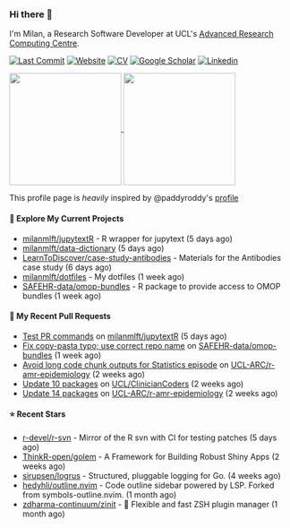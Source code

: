 ### Hi there 👋

I'm Milan, a Research Software Developer at UCL's [Advanced Research Computing
Centre](https://www.ucl.ac.uk/advanced-research-computing/advanced-research-computing-centre).

[![Last Commit](https://img.shields.io/github/last-commit/milanmlft/milanmlft?label=updated)](https://github.com/milanmlft)
[![Website](https://img.shields.io/badge/GitHub%20Pages-222?logo=githubpages&logoColor=fff&style=for-the-badge&style=flat)](https://milanmlft.dev)
[![CV](https://img.shields.io/badge/CV-PDF-pink.svg)](https://milanmlft.netlify.app/uploads/resume.pdf)
[![Google Scholar](https://img.shields.io/badge/Google%20Scholar-4285F4?logo=googlescholar&logoColor=fff&style=for-the-badge&style=flat)](https://scholar.google.com/citations?user=LwW40HQAAAAJ&hl=en)
[![Linkedin](https://img.shields.io/badge/LinkedIn-0A66C2?logo=linkedin&logoColor=fff&style=for-the-badge&style=flat)](http://www.linkedin.com/in/milan-malfait)


<a href="https://github.com/milanmlft/milanmlft#gh-dark-mode-only">
  <img height=200 align="center" src="https://github-readme-stats-paddyroddy.vercel.app/api?username=milanmlft&disable_animations=true&hide_border=true&hide_title=true&include_all_commits=true&rank_icon=github&show=prs_merged,reviews&show_icons=true&theme=tokyonight" />
</a>


<a href="https://github.com/milanmlft/milanmlft#gh-light-mode-only">
  <img height=200 align="center" src="https://github-readme-stats-paddyroddy.vercel.app/api?username=milanmlft&disable_animations=true&hide_border=true&hide_title=true&include_all_commits=true&rank_icon=github&show=prs_merged,reviews&show_icons=true&theme=default" />
</a>

This profile page is _heavily_ inspired by @paddyroddy's [profile](https://github.com/paddyroddy/paddyroddy)

#### 👷 Explore My Current Projects

- [milanmlft/jupytextR](https://github.com/milanmlft/jupytextR) - R wrapper for jupytext
  (5 days ago)
- [milanmlft/data-dictionary](https://github.com/milanmlft/data-dictionary)
  (5 days ago)
- [LearnToDiscover/case-study-antibodies](https://github.com/LearnToDiscover/case-study-antibodies) - Materials for the Antibodies case study
  (6 days ago)
- [milanmlft/dotfiles](https://github.com/milanmlft/dotfiles) - My dotfiles
  (1 week ago)
- [SAFEHR-data/omop-bundles](https://github.com/SAFEHR-data/omop-bundles) - R package to provide access to OMOP bundles
  (1 week ago)

#### 🔨 My Recent Pull Requests

- [Test PR commands](https://github.com/milanmlft/jupytextR/pull/32) on [milanmlft/jupytextR](https://github.com/milanmlft/jupytextR)
  (5 days ago)
- [Fix copy-pasta typo; use correct repo name](https://github.com/SAFEHR-data/omop-bundles/pull/15) on [SAFEHR-data/omop-bundles](https://github.com/SAFEHR-data/omop-bundles)
  (1 week ago)
- [Avoid long code chunk outputs for Statistics episode](https://github.com/UCL-ARC/r-amr-epidemiology/pull/29) on [UCL-ARC/r-amr-epidemiology](https://github.com/UCL-ARC/r-amr-epidemiology)
  (2 weeks ago)
- [Update 10 packages](https://github.com/UCL/ClinicianCoders/pull/48) on [UCL/ClinicianCoders](https://github.com/UCL/ClinicianCoders)
  (2 weeks ago)
- [Update 14 packages](https://github.com/UCL-ARC/r-amr-epidemiology/pull/28) on [UCL-ARC/r-amr-epidemiology](https://github.com/UCL-ARC/r-amr-epidemiology)
  (2 weeks ago)

#### ⭐ Recent Stars

- [r-devel/r-svn](https://github.com/r-devel/r-svn) - Mirror of the R svn with CI for testing patches
  (5 days ago)
- [ThinkR-open/golem](https://github.com/ThinkR-open/golem) - A Framework for Building Robust Shiny Apps 
  (2 weeks ago)
- [sirupsen/logrus](https://github.com/sirupsen/logrus) - Structured, pluggable logging for Go.
  (4 weeks ago)
- [hedyhli/outline.nvim](https://github.com/hedyhli/outline.nvim) - Code outline sidebar powered by LSP. Forked from symbols-outline.nvim. 
  (1 month ago)
- [zdharma-continuum/zinit](https://github.com/zdharma-continuum/zinit) - 🌻 Flexible and fast ZSH plugin manager
  (1 month ago)
